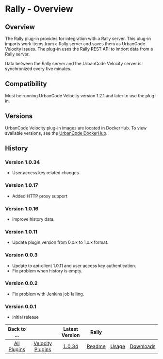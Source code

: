 # Rally - Overview

## Overview

The Rally plug-in provides for integration with a Rally server. This plug-in imports work items from a Rally server and saves them as UrbanCode Velocity issues. The plug-in uses the Rally REST API to import data from a Rally server.

Data between the Rally server and the UrbanCode Velocity server is synchronized every five minutes.

## Compatibility

Must be running UrbanCode Velocity version 1.2.1 and later to use the plug-in.

## Versions

UrbanCode Velocity plug-in images are located in DockerHub. To view available versions, see the [UrbanCode
DockerHub](https://hub.docker.com/r/urbancode/ucv-ext-rally/tags).

## History

### Version 1.0.34

* User access key related changes.

### Version 1.0.17

* Added HTTP proxy support

### Version 1.0.16

* improve history data.

### Version 1.0.11

* Update plugin version from 0.x.x to 1.x.x format.

### Version 0.0.3

* Update to api-client 1.0.11 and user access key authentication.
* Fix problem when history is empty.

### Version 0.0.2

* Fix problem with Jenkins job failing.

### Version 0.0.1

* Initial release

|Back to ...||Latest Version|Rally |||
| :---: | :---: | :---: | :---: | :---: | :---: |
|[All Plugins](../../index.md)|[Velocity Plugins](../README.md)|[1.0.34](https://raw.githubusercontent.com/UrbanCode/IBM-UCV-PLUGINS/main/files/ucv-ext-rally/ucv-ext-rally-1.0.34.tar.zip)|[Readme](README.md)|[Usage](usage.md)|[Downloads](downloads.md)|
